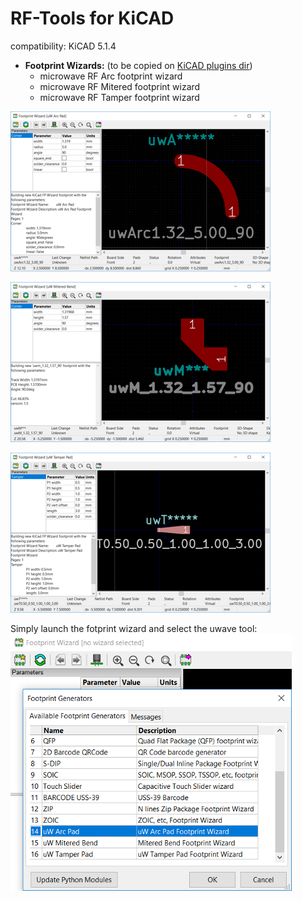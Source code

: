 # RF-Tools for KiCAD
compatibility: KiCAD 5.1.4

* **Footprint Wizards:** (to be copied on [KiCAD plugins dir](https://github.com/KiCad/kicad-source-mirror/blob/master/Documentation/development/pcbnew-plugins.md#typical-plugin-structure--ppi_pi_struct))
	* microwave RF Arc footprint wizard
	* microwave RF Mitered footprint wizard
	* microwave RF Tamper footprint wizard


[![microwave RF Arc](resources/uwave-Arc-footprint-preview.png?raw=true "microwave RF Arc")](resources/uwave-Arc-footprint.gif?raw=true "microwave RF Arc")

[![microwave RF Mitered](resources/uwave-Mitered-footprint-preview.png?raw=true "microwave RF Arc")](resources/uwave-Mitered-footprint.gif?raw=true "microwave RF Arc")

[![microwave RF Arc](resources/uwave-Tamper-footprint-preview.png?raw=true "microwave RF Arc")](resources/uwave-Tamper-footprint.gif?raw=true "microwave RF Arc")

Simply launch the fotprint wizard and select the uwave tool:
![microwave RF Wizards](resources/uw-footprint-wizards.png?raw=true "microwave RF Wizards")
